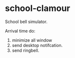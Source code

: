 # school-clamour
 School  bell simulator. 

 Arrival time do:
 1. minimize all window
 2. send desktop notifcation.
 3. send ringbell.
